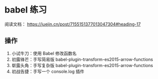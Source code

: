 # babel 练习

阅读文档：
https://juejin.cn/post/7155151377013047304#heading-17

## 操作

1. 小试牛刀：使用 Babel 修改函数名
2. 初露锋芒：手写简易版 babel-plugin-transform-es2015-arrow-functions
3. 崭露头角：手写复杂版 babel-plugin-transform-es2015-arrow-functions
4. 初战告捷：手写一个 console.log 插件
